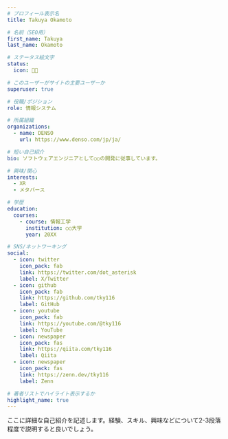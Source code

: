 ```yaml
---
# プロフィール表示名
title: Takuya Okamoto

# 名前（SEO用）
first_name: Takuya
last_name: Okamoto

# ステータス絵文字
status:
  icon: 👨‍💻

# このユーザーがサイトの主要ユーザーか
superuser: true

# 役職/ポジション
role: 情報システム

# 所属組織
organizations:
  - name: DENSO
    url: https://www.denso.com/jp/ja/

# 短い自己紹介
bio: ソフトウェアエンジニアとして○○の開発に従事しています。

# 興味/関心
interests:
  - XR
  - メタバース

# 学歴
education:
  courses:
    - course: 情報工学
      institution: ○○大学
      year: 20XX

# SNS/ネットワーキング
social:
  - icon: twitter
    icon_pack: fab
    link: https://twitter.com/dot_asterisk
    label: X/Twitter
  - icon: github
    icon_pack: fab
    link: https://github.com/tky116
    label: GitHub
  - icon: youtube
    icon_pack: fab
    link: https://youtube.com/@tky116
    label: YouTube
  - icon: newspaper
    icon_pack: fas
    link: https://qiita.com/tky116
    label: Qiita
  - icon: newspaper
    icon_pack: fas
    link: https://zenn.dev/tky116
    label: Zenn

# 著者リストでハイライト表示するか
highlight_name: true
---
```


ここに詳細な自己紹介を記述します。経験、スキル、興味などについて2-3段落程度で説明すると良いでしょう。